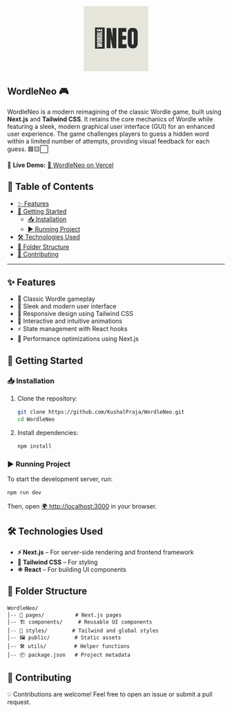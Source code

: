 <p align="center">
  <img src="https://raw.githubusercontent.com/KushalPraja/WordleNeo/master/public/logo.png" alt="WordleNeo Logo" width="150">
</p>

## WordleNeo 🎮

WordleNeo is a modern reimagining of the classic Wordle game, built using **Next.js** and **Tailwind CSS**. It retains the core mechanics of Wordle while featuring a sleek, modern graphical user interface (GUI) for an enhanced user experience. The game challenges players to guess a hidden word within a limited number of attempts, providing visual feedback for each guess. 🟩🟨⬜

🔗 **Live Demo:** [🚀 WordleNeo on Vercel](https://wordleneo.vercel.app/)

## 📜 Table of Contents

- [✨ Features](#-features)
- [🚀 Getting Started](#-getting-started)
  - [📥 Installation](#-installation)
  - [▶ Running Project](#-running-project)
- [🛠 Technologies Used](#-technologies-used)
- [📂 Folder Structure](#-folder-structure)
- [🤝 Contributing](#-contributing)


---

## ✨ Features

- 🎯 Classic Wordle gameplay
- 🎨 Sleek and modern user interface
- 📱 Responsive design using Tailwind CSS
- 🔄 Interactive and intuitive animations
- ⚡ State management with React hooks
- 🚀 Performance optimizations using Next.js

## 🚀 Getting Started

### 📥 Installation

1. Clone the repository:
   ```sh
   git clone https://github.com/KushalPraja/WordleNeo.git
   cd WordleNeo
   ```

2. Install dependencies:
   ```sh
   npm install
   ```

### ▶ Running Project

To start the development server, run:
```sh
npm run dev
```
Then, open [🌍 http://localhost:3000](http://localhost:3000) in your browser.

## 🛠 Technologies Used

- **⚡ Next.js** – For server-side rendering and frontend framework
- **🎨 Tailwind CSS** – For styling
- **⚛️ React** – For building UI components

## 📂 Folder Structure

```
WordleNeo/
│-- 📄 pages/          # Next.js pages
│-- 🏗 components/     # Reusable UI components
│-- 🎨 styles/        # Tailwind and global styles
│-- 🖼 public/        # Static assets
│-- 🛠 utils/         # Helper functions
│-- 📦 package.json   # Project metadata
```

## 🤝 Contributing

💡 Contributions are welcome! Feel free to open an issue or submit a pull request.

